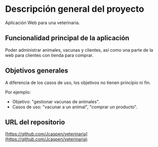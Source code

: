 # Descripción general del proyecto

Aplicación Web para una veterinaria.

## Funcionalidad principal de la aplicación

Poder administrar animales, vacunas y clientes, así como una parte de la web para clientes con
tienda para comprar.

## Objetivos generales

A diferencia de los casos de uso, los objetivos no tienen principio ni fin.

Por ejemplo:

* Objetivo: "gestionar vacunas de animales".
* Casos de uso: "vacunar a un animal", "comprar un producto".

## URL del repositorio

[https://github.com/Jcaspen/veterinaria](https://github.com/Jcaspen/veterinaria)

